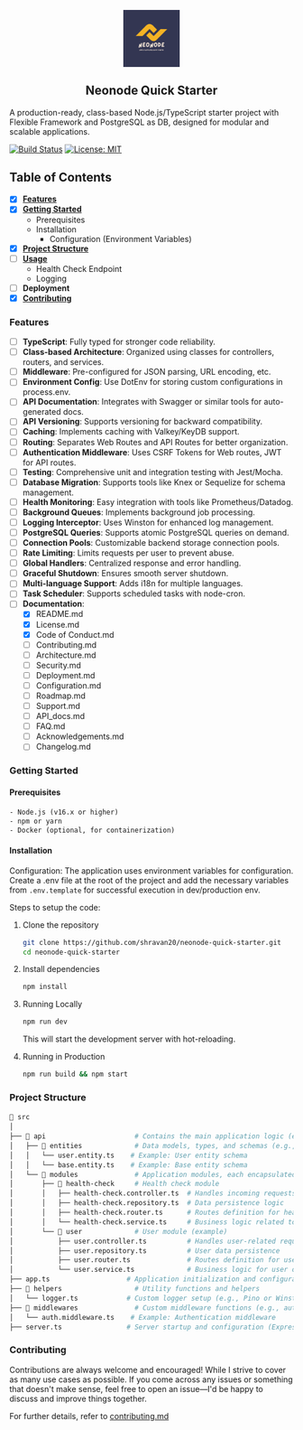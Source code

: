 <p align="center">
  <img align="center" width="20%" src="assets/logo.png" alt="logo"/>
  <h2 align="center">Neonode Quick Starter</h2>
</p>

A production-ready, class-based Node.js/TypeScript starter project with Flexible Framework and PostgreSQL as DB, designed for modular and scalable applications.

[![Build Status](https://img.shields.io/github/actions/workflow/status/shravan20/neonode-quick-starter/ci.yml)](https://github.com/shravan20/neonode-quick-starter/actions)
[![License: MIT](https://img.shields.io/badge/License-MIT-yellow.svg)](https://opensource.org/licenses/MIT)

## Table of Contents

- [x] [**Features**](#features)
- [x] [**Getting Started**](#getting-started)
  - Prerequisites
  - Installation
    - Configuration (Environment Variables)
- [x] [**Project Structure**](#project-structure)
- [ ] [**Usage**]()
  - Health Check Endpoint
  - Logging
- [ ] **Deployment**
- [x] [**Contributing**](#contributing)

### Features

- [ ] **TypeScript**: Fully typed for stronger code reliability.
- [ ] **Class-based Architecture**: Organized using classes for controllers, routers, and services.
- [ ] **Middleware**: Pre-configured for JSON parsing, URL encoding, etc.
- [ ] **Environment Config**: Use DotEnv for storing custom configurations in process.env.
- [ ] **API Documentation**: Integrates with Swagger or similar tools for auto-generated docs.
- [ ] **API Versioning**: Supports versioning for backward compatibility.
- [ ] **Caching**: Implements caching with Valkey/KeyDB support.
- [ ] **Routing**: Separates Web Routes and API Routes for better organization.
- [ ] **Authentication Middleware**: Uses CSRF Tokens for Web routes, JWT for API routes.
- [ ] **Testing**: Comprehensive unit and integration testing with Jest/Mocha.
- [ ] **Database Migration**: Supports tools like Knex or Sequelize for schema management.
- [ ] **Health Monitoring**: Easy integration with tools like Prometheus/Datadog.
- [ ] **Background Queues**: Implements background job processing.
- [ ] **Logging Interceptor**: Uses Winston for enhanced log management.
- [ ] **PostgreSQL Queries**: Supports atomic PostgreSQL queries on demand.
- [ ] **Connection Pools**: Customizable backend storage connection pools.
- [ ] **Rate Limiting**: Limits requests per user to prevent abuse.
- [ ] **Global Handlers**: Centralized response and error handling.
- [ ] **Graceful Shutdown**: Ensures smooth server shutdown.
- [ ] **Multi-language Support**: Adds i18n for multiple languages.
- [ ] **Task Scheduler**: Supports scheduled tasks with node-cron.
- [ ] **Documentation**:
  - [x] README.md
  - [x] License.md
  - [x] Code of Conduct.md
  - [ ] Contributing.md
  - [ ] Architecture.md
  - [ ] Security.md
  - [ ] Deployment.md
  - [ ] Configuration.md
  - [ ] Roadmap.md
  - [ ] Support.md
  - [ ] API_docs.md
  - [ ] FAQ.md
  - [ ] Acknowledgements.md
  - [ ] Changelog.md

### Getting Started

#### Prerequisites

    - Node.js (v16.x or higher)
    - npm or yarn
    - Docker (optional, for containerization)

#### Installation

Configuration: The application uses environment variables for configuration. Create a .env file at the root of the project and add the necessary variables from `.env.template` for successful execution in dev/production env.

Steps to setup the code:

  1. Clone the repository

        ```sh
        git clone https://github.com/shravan20/neonode-quick-starter.git
        cd neonode-quick-starter
        ```

  2. Install dependencies

        ```sh
        npm install
        ```

  3. Running Locally

        ```sh
        npm run dev
        ```

        This will start the development server with hot-reloading.

  4. Running in Production

        ```sh
        npm run build && npm start
        ```

### Project Structure

```sh
📂 src
│
├── 📂 api                      # Contains the main application logic (entities and modules)
│   ├── 📂 entities             # Data models, types, and schemas (e.g., database entities, DTOs)
│   │   └── user.entity.ts    # Example: User entity schema
│   │   └── base.entity.ts    # Example: Base entity schema
│   └── 📂 modules              # Application modules, each encapsulated in its own directory
│       ├── 📂 health-check     # Health check module
│       │   ├── health-check.controller.ts  # Handles incoming requests and responses
│       │   ├── health-check.repository.ts  # Data persistence logic
│       │   ├── health-check.router.ts      # Routes definition for health check API
│       │   └── health-check.service.ts     # Business logic related to health checks
│       └── 📂 user             # User module (example)
│           ├── user.controller.ts          # Handles user-related requests
│           ├── user.repository.ts          # User data persistence
│           ├── user.router.ts              # Routes definition for user API
│           └── user.service.ts             # Business logic for user operations
├── app.ts                   # Application initialization and configuration
├── 📂 helpers                  # Utility functions and helpers
│   └── logger.ts            # Custom logger setup (e.g., Pino or Winston)
├── 📂 middlewares              # Custom middleware functions (e.g., authentication, error handling)
│   └── auth.middleware.ts    # Example: Authentication middleware
├── server.ts                # Server startup and configuration (Express.js instance)

```

### Contributing

Contributions are always welcome and encouraged! While I strive to cover as many use cases as possible. If you come across any issues or something that doesn't make sense, feel free to open an issue—I'd be happy to discuss and improve things together.

For further details, refer to [contributing.md](./contributing.md)
